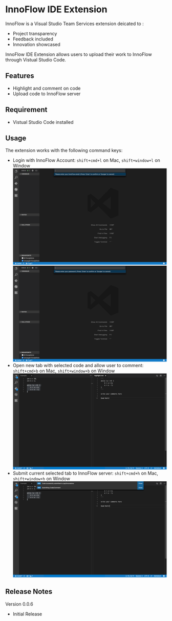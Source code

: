 # InnoFlow IDE Extension

InnoFlow is a Visual Studio Team Services extension deicated to :

* Project transparency
* Feedback included
* Innovation showcased

InnoFlow IDE Extension allows users to upload their work to InnoFlow through Vistual Studio Code.

## Features

- Highlight and comment on code
- Upload code to InnoFlow server

## Requirement

* Vistual Studio Code installed

## Usage

The extension works with the following command keys:

* Login with InnoFlow Account: `shift+cmd+l` on Mac, `shift+window+l` on Window
![Alt text](screenshots/userEmail.png "Ask for user email")
![Alt text](screenshots/userPassword.png "Ask for user password")
* Open new tab with selected code and allow user to comment: `shift+cmd+b` on Mac, `shift+window+b` on Window
![Alt text](screenshots/HighlightAndCommit.png "Highlight code and commit")
* Submit current selected tab to InnoFlow server: `shift+cmd+h` on Mac, `shift+window+h` on Window
![Alt text](screenshots/Submit.png "Submit highlight to InnoFlow")

## Release Notes

Version 0.0.6

* Initial Release
